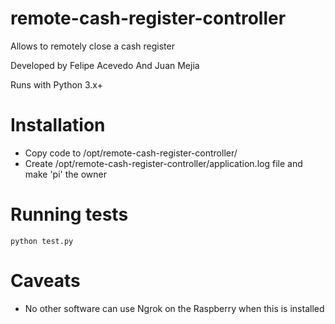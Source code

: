 # remote-cash-register-controller
Allows to remotely close a cash register

Developed by Felipe Acevedo And Juan Mejia

Runs with Python 3.x+

# Installation
- Copy code to /opt/remote-cash-register-controller/
- Create /opt/remote-cash-register-controller/application.log file and make 'pi' the owner

# Running tests
`python test.py`

# Caveats
- No other software can use Ngrok on the Raspberry when this is installed